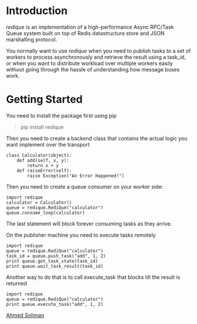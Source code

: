 # Introduction

*redique* is an implementation of a high-performance Async RPC/Task Queue system built on top of Redis datastructure store 
and JSON marshalling protocol.

You normally want to use *redique* when you need to publish tasks to a set of workers to process asynchronously and retrieve the result using a task_id, or 
when you want to distribute workload over multiple workers easily without going through the hassle of understanding how message buses work.

# Getting Started

You need to install the package first using pip
> pip install redique

Then you need to create a backend class that contains the actual logic you want implement over the transport

	class Calculator(object):
	    def add(self, x, y):
	        return x + y
	    def raiseError(self):
	        raise Exception("An Error Happened!")

Then you need to create a queue consumer on your worker side:

	import redique
	calculator = Calculator()
	queue = redique.RediQue("calculator")
	queue.consume_loop(calculator)

The last statement will block forever consuming tasks as they arrive.

On the publisher machine you need to execute tasks remotely

	import redique
	queue = redique.RediQue("calculator")
	task_id = queue.push_task("add", 1, 2)
	print queue.get_task_state(task_id)
	print queue.wait_task_result(task_id)

Another way to do that is to call execute_task that blocks till the result is returned

	import redique
	queue = redique.RediQue("calculator")
	print queue.execute_task("add", 1, 2)
 
[Ahmed Soliman](http://www.ahmedsoliman.com)
